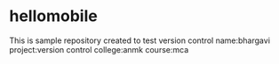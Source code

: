 # hellomobile
This is sample repository created to test version control
name:bhargavi
project:version control
college:anmk
course:mca
